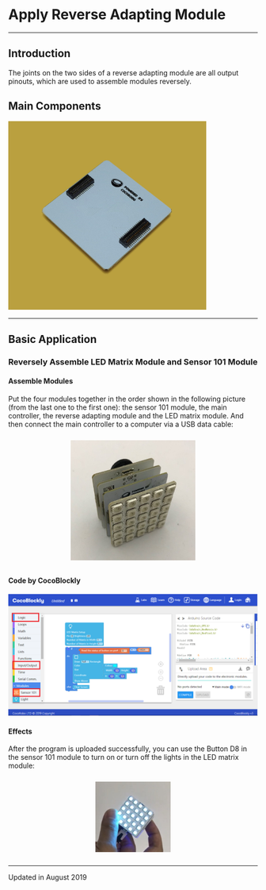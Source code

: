 # Apply Reverse Adapting Module

---

## Introduction

The joints on the two sides of a reverse adapting module are all output pinouts, which are used to assemble modules reversely.

## Main Components

<img src="../media/正反_1.jpg" width="400"/>

---

## Basic Application

### Reversely Assemble LED Matrix Module and Sensor 101 Module

#### Assemble Modules

Put the four modules together in the order shown in the following picture (from the last one to the first one): the sensor 101 module, the main controller, the reverse adapting module and the LED matrix module. And then connect the main controller to a computer via a USB data cable:

<div style="padding: 10px 0 10px 0;text-align: center;"><img src="../media/正反_2.jpg" width="50%" /></div>

#### Code by CocoBlockly

![](../media/正反_4_en.png)

#### Effects

After the program is uploaded successfully, you can use the Button D8 in the sensor 101 module to turn on or turn off the lights in the LED matrix module:

<div style="padding: 10px 0 10px 0;text-align: center;"><img src="../media/正反_5.jpg" width="30%" /></div>

---
Updated in August 2019
